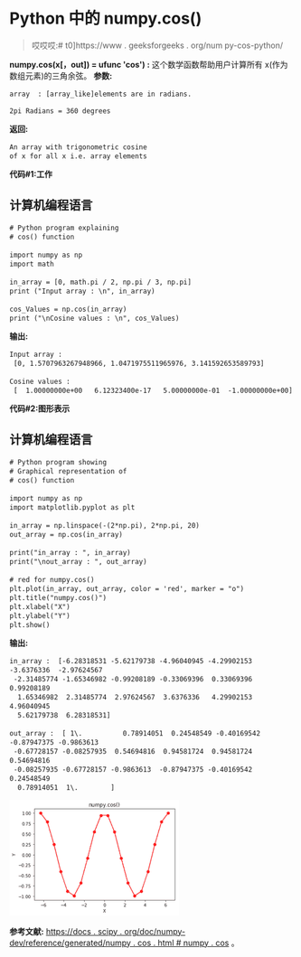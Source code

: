# Python 中的 numpy.cos()

> 哎哎哎:# t0]https://www . geeksforgeeks . org/num py-cos-python/

**numpy.cos(x[，out]) = ufunc 'cos') :** 这个数学函数帮助用户计算所有 x(作为数组元素)的三角余弦。
**参数:**

```
array  : [array_like]elements are in radians. 
```

```
2pi Radians = 360 degrees
```

**返回:**

```
An array with trigonometric cosine 
of x for all x i.e. array elements 
```

**代码#1:工作**

## 计算机编程语言

```
# Python program explaining
# cos() function

import numpy as np
import math

in_array = [0, math.pi / 2, np.pi / 3, np.pi]
print ("Input array : \n", in_array)

cos_Values = np.cos(in_array)
print ("\nCosine values : \n", cos_Values)
```

**输出:**

```
Input array : 
 [0, 1.5707963267948966, 1.0471975511965976, 3.141592653589793]

Cosine values : 
 [  1.00000000e+00   6.12323400e-17   5.00000000e-01  -1.00000000e+00]
```

**代码#2:图形表示**

## 计算机编程语言

```
# Python program showing
# Graphical representation of
# cos() function

import numpy as np
import matplotlib.pyplot as plt

in_array = np.linspace(-(2*np.pi), 2*np.pi, 20)
out_array = np.cos(in_array)

print("in_array : ", in_array)
print("\nout_array : ", out_array)

# red for numpy.cos()
plt.plot(in_array, out_array, color = 'red', marker = "o")
plt.title("numpy.cos()")
plt.xlabel("X")
plt.ylabel("Y")
plt.show()
```

**输出:**

```
in_array :  [-6.28318531 -5.62179738 -4.96040945 -4.29902153 -3.6376336  -2.97624567
 -2.31485774 -1.65346982 -0.99208189 -0.33069396  0.33069396  0.99208189
  1.65346982  2.31485774  2.97624567  3.6376336   4.29902153  4.96040945
  5.62179738  6.28318531]

out_array :  [ 1\.          0.78914051  0.24548549 -0.40169542 -0.87947375 -0.9863613
 -0.67728157 -0.08257935  0.54694816  0.94581724  0.94581724  0.54694816
 -0.08257935 -0.67728157 -0.9863613  -0.87947375 -0.40169542  0.24548549
  0.78914051  1\.        ]
```

![](img/b66ef20bed3d52f95e2ba4c0583d2577.png)

**参考文献:**
[https://docs . scipy . org/doc/numpy-dev/reference/generated/numpy . cos . html # numpy . cos](https://docs.scipy.org/doc/numpy-dev/reference/generated/numpy.cos.html#numpy.cos)
。